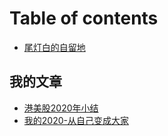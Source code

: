 # Table of contents

* [尾灯白的自留地](README.md)

## 我的文章 <a id="diary"></a>

* [港美股2020年小结](diary/untitled.md)
* [我的2020-从自己变成大家](diary/wo-de-2020-cong-zi-ji-bian-cheng-da-jia.md)

